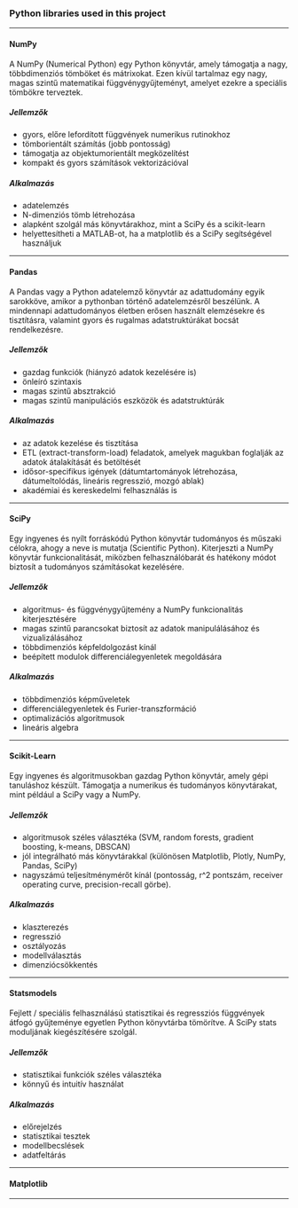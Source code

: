 ### Python libraries used in this project

---

#### NumPy

A NumPy (Numerical Python) egy Python könyvtár, amely támogatja a nagy,
többdimenziós tömböket és mátrixokat. Ezen kívül tartalmaz egy nagy, magas szintű
matematikai függvénygyűjteményt, amelyet ezekre a speciális tömbökre terveztek.

##### Jellemzők

- gyors, előre lefordított függvények numerikus rutinokhoz
- tömborientált számítás (jobb pontosság)
- támogatja az objektumorientált megközelítést
- kompakt és gyors számítások vektorizációval

##### Alkalmazás

- adatelemzés
- N-dimenziós tömb létrehozása
- alapként szolgál más könyvtárakhoz, mint a SciPy és a scikit-learn
- helyettesítheti a MATLAB-ot, ha a matplotlib és a SciPy segítségével használjuk

---

#### Pandas

A Pandas vagy a Python adatelemző könyvtár az adattudomány egyik sarokköve, amikor a pythonban történő adatelemzésről beszélünk.
A mindennapi adattudományos életben erősen használt elemzésekre és tisztításra, valamint gyors és rugalmas adatstruktúrákat bocsát rendelkezésre.

##### Jellemzők

- gazdag funkciók (hiányzó adatok kezelésére is)
- önleíró szintaxis
- magas szintű absztrakció
- magas szintű manipulációs eszközök és adatstruktúrák

##### Alkalmazás

- az adatok kezelése és tisztítása
- ETL (extract-transform-load) feladatok, amelyek magukban foglalják az adatok átalakítását és betöltését
- idősor-specifikus igények (dátumtartományok létrehozása, dátumeltolódás, lineáris regresszió, mozgó ablak)
- akadémiai és kereskedelmi felhasználás is

---

#### SciPy

Egy ingyenes és nyílt forráskódú Python könyvtár tudományos és műszaki célokra, ahogy a neve is mutatja (Scientific Python).
Kiterjeszti a NumPy könyvtár funkcionalitását, miközben felhasználóbarát és hatékony módot biztosít a tudományos számításokat kezelésére.

##### Jellemzők

- algoritmus- és függvénygyűjtemény a NumPy funkcionalitás kiterjesztésére
- magas szintű parancsokat biztosít az adatok manipulálásához és vizualizálásához
- többdimenziós képfeldolgozást kínál
- beépített modulok differenciálegyenletek megoldására

##### Alkalmazás

- többdimenziós képműveletek
- differenciálegyenletek és Furier-transzformáció
- optimalizációs algoritmusok
- lineáris algebra

---

#### Scikit-Learn

Egy ingyenes és algoritmusokban gazdag Python könyvtár, amely gépi tanuláshoz készült. Támogatja a numerikus és tudományos könyvtárakat, mint például
a SciPy vagy a NumPy.

##### Jellemzők

- algoritmusok széles választéka (SVM, random forests, gradient boosting, k-means, DBSCAN)
- jól integrálható más könyvtárakkal (különösen Matplotlib, Plotly, NumPy, Pandas, SciPy)
- nagyszámú teljesítménymérőt kínál (pontosság, r^2 pontszám, receiver operating curve, precision-recall görbe).

##### Alkalmazás

- klaszterezés
- regresszió
- osztályozás
- modellválasztás
- dimenziócsökkentés

---

#### Statsmodels

Fejlett / speciális felhasználású statisztikai és regressziós függvények átfogó gyűjteménye egyetlen Python könyvtárba tömörítve.
A SciPy stats moduljának kiegészítésére szolgál.

##### Jellemzők

- statisztikai funkciók széles választéka
- könnyű és intuitív használat

##### Alkalmazás

- előrejelzés
- statisztikai tesztek
- modellbecslések
- adatfeltárás

---

#### Matplotlib

---
